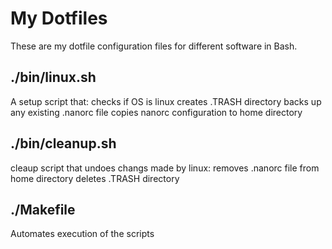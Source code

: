 # My Dotfiles
These are my dotfile configuration files for different software in Bash.
## ./bin/linux.sh
A setup script that:
checks if OS is linux
creates .TRASH directory
backs up any existing .nanorc file
copies nanorc configuration to home directory
## ./bin/cleanup.sh
cleaup script that undoes changs made by linux:
removes .nanorc file from home directory
deletes .TRASH directory
## ./Makefile
Automates execution of the scripts
